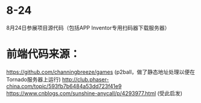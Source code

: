# 8-24
8月24日参展项目源代码（包括APP Inventor专用扫码器下载服务器）

# 前端代码来源：
https://github.com/channingbreeze/games (p2ball，做了静态地址处理以便在Tornado服务器上运行)
http://club.phaser-china.com/topic/593fb7b6484a53dd723f41e9
https://www.cnblogs.com/sunshine-anycall/p/4293977.html (受此启发)
